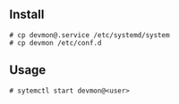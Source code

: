 ## Install

	# cp devmon@.service /etc/systemd/system
	# cp devmon /etc/conf.d

## Usage

	# sytemctl start devmon@<user>
